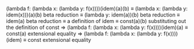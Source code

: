(lambda f: (lambda x: (lambda y: f(x))))(idem)(a)(b)
≡ (lambda x: (lambda y: idem(x)))(a)(b)                         beta reduction
≡ (lambda y: idem(a))(b)                                        beta reduction
≡ idem(a)                                                       beta reduction
≡ a                                                             definition of idem
≡ const(a)(b)                                                   substituting out the definition of const
⇒ (lambda f: (lambda x: (lambda y: f(x))))(idem)(a) ≡ const(a)  extensional equality
⇒ (lambda f: (lambda x: (lambda y: f(x))))(idem) ≡ const        extensional equality